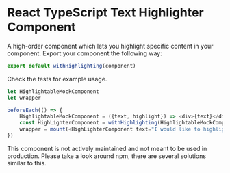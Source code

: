 # React TypeScript Text Highlighter Component 

A high-order component which lets you highlight specific content in your component. Export your component the following way:

```javascript
export default withHighlighting(component)
```

Check the tests for example usage.

```javascript
let HighlightableMockComponent
let wrapper

beforeEach(() => {
    HighlightableMockComponent = ({text, highlight}) => <div>{text}</div>
    const HighLighterComponent = withHighlighting(HighlightableMockComponent)
    wrapper = mount(<HighLighterComponent text="I would like to highlight" highlight="like" />)
})
```

This component is not actively maintained and not meant to be used in production. Please take a look around npm, there are several solutions similar to this.
